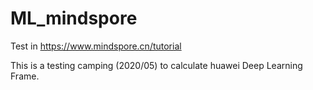 # ML_mindspore
Test in https://www.mindspore.cn/tutorial


This is a testing camping (2020/05) to calculate huawei Deep Learning Frame.
